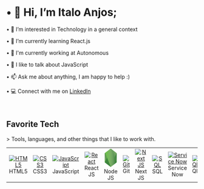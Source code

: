 <h1> • 👋 Hi, I’m Italo Anjos; </h1>
<p>• 👀 I’m interested in Technology in a general context</p>
<p>• 🌱 I’m currently learning React.js</p>
<p>• 🏢  I'm currently working at Autonomous</p>
<p>• 💬  I like to talk about JavaScript</p>
<p>• 📫  Ask me about anything, I am happy to help :)</p>
<p>• 💻  Connect with me on <a href="https://www.linkedin.com/in/italo-anjos-9b05795b/">LinkedIn</a></p>


<br>
<h2 align="left" id="italo-tech">Favorite Tech</h2>
> Tools, languages, and other things that I like to work with.
<table align="center">
  <tr>
    <td align="center" width="96">
      <a href="#italo-tech">
        <img src="https://upload.wikimedia.org/wikipedia/commons/thumb/6/61/HTML5_logo_and_wordmark.svg/200px-HTML5_logo_and_wordmark.svg.png" width="48" height="48" alt="HTML5" />
      </a>
      <br>HTML5
    </td>
    <td align="center" width="96">
      <a href="#italo-tech">
        <img src="https://upload.wikimedia.org/wikipedia/commons/thumb/d/d5/CSS3_logo_and_wordmark.svg/170px-CSS3_logo_and_wordmark.svg.png" width="48" height="48" alt="CSS3" />
      </a>
      <br>CSS3
    </td>
    <td align="center" width="96">
      <a href="#italo-tech">
        <img src="https://upload.wikimedia.org/wikipedia/commons/thumb/9/99/Unofficial_JavaScript_logo_2.svg/1024px-Unofficial_JavaScript_logo_2.svg.png" width="48" height="48" alt="JavaScript" />
      </a>
      <br>JavaScript
    </td>
        <td align="center" width="96">
      <a href="#italo-tech">
        <img src="https://brandlogos.net/wp-content/uploads/2020/09/react-logo.png" width="48" height="48" alt="React" />
      </a>
      <br>React JS
    </td>
    <td align="center" width="96">
      <a href="#italo-tech">
        <img src="https://raw.githubusercontent.com/github/explore/80688e429a7d4ef2fca1e82350fe8e3517d3494d/topics/nodejs/nodejs.png" width="48" height="48" alt="Node JS" />
      </a>
      <br>Node JS
    <td align="center" width="96">
      <a href="#italo-tech" >
        <img src="https://upload.wikimedia.org/wikipedia/commons/thumb/3/3f/Git_icon.svg/1200px-Git_icon.svg.png" width="48" height="48" alt="Git" />
      </a>
      <br>Git
    </td>
    <td align="center" width="96"> 
      <a href="#italo-tech" >
        <img src="https://raw.githubusercontent.com/samfromaway/samfromaway/master/.github/images/nextjs.png" width="48" height="48" alt="Next JS" />
      </a>
      <br>Next JS
       <td align="center" width="96">
      <a href="#italo-tech">
        <img src="https://www.dbacorp.com.br/wp-content/uploads/2017/07/microsoft-sql-server-logo-300x163.png" width="48" height="48" alt="SQL" />
      </a>
      <br>SQL
    </td>
    <td align="center" width="96">
      <a href="#italo-tech">
        <img src="https://ebdicorp.com.br/wp-content/uploads/2020/02/servicenow-logo-294x300.png.webp" width="48" height="48" alt="Service Now" />
      </a>
      <br>Service Now
    </td>
    <td align="center" width="96">
      <a href="#italo-tech">
        <img src="https://avatars.githubusercontent.com/u/23365920?s=200&v=4" width="48" height="48" alt="Qlik" />
      </a>
      <br>Qlik
    </td>
  </tr>
